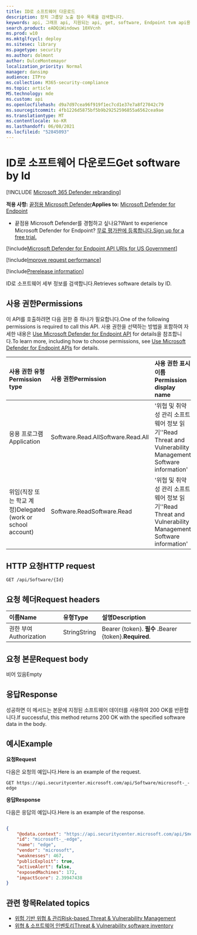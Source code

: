 ```yaml
---
title: ID로 소프트웨어 다운로드
description: 장치 그룹당 노출 점수 목록을 검색합니다.
keywords: api, 그래프 api, 지원되는 api, get, software, Endpoint tvm api용 Microsoft Defender
search.product: eADQiWindows 10XVcnh
ms.prod: w10
ms.mktglfcycl: deploy
ms.sitesec: library
ms.pagetype: security
ms.author: dolmont
author: DulceMontemayor
localization_priority: Normal
manager: dansimp
audience: ITPro
ms.collection: M365-security-compliance
ms.topic: article
MS.technology: mde
ms.custom: api
ms.openlocfilehash: d9a7d97cea96f919f1ec7cd1e37e7a8f27042c79
ms.sourcegitcommit: 4fb1226d5875bf5b9b29252596855a6562cea9ae
ms.translationtype: MT
ms.contentlocale: ko-KR
ms.lasthandoff: 06/08/2021
ms.locfileid: "52845093"
---
```

# <a name="get-software-by-id"></a><span data-ttu-id="3e1b7-104">ID로 소프트웨어 다운로드</span><span class="sxs-lookup"><span data-stu-id="3e1b7-104">Get software by Id</span></span>

[!INCLUDE [Microsoft 365 Defender rebranding](../../includes/microsoft-defender.md)]

<span data-ttu-id="3e1b7-105">**적용 사항:** [끝점용 Microsoft Defender](https://go.microsoft.com/fwlink/?linkid=2154037)</span><span class="sxs-lookup"><span data-stu-id="3e1b7-105">**Applies to:** [Microsoft Defender for Endpoint](https://go.microsoft.com/fwlink/?linkid=2154037)</span></span>

- <span data-ttu-id="3e1b7-106">끝점용 Microsoft Defender를 경험하고 싶나요?</span><span class="sxs-lookup"><span data-stu-id="3e1b7-106">Want to experience Microsoft Defender for Endpoint?</span></span> [<span data-ttu-id="3e1b7-107">무료 평가판에 등록합니다.</span><span class="sxs-lookup"><span data-stu-id="3e1b7-107">Sign up for a free trial.</span></span>](https://www.microsoft.com/microsoft-365/windows/microsoft-defender-atp?ocid=docs-wdatp-exposedapis-abovefoldlink) 

[!include[Microsoft Defender for Endpoint API URIs for US Government](../../includes/microsoft-defender-api-usgov.md)]

[!include[Improve request performance](../../includes/improve-request-performance.md)]

[!include[Prerelease information](../../includes/prerelease.md)]

<span data-ttu-id="3e1b7-108">ID로 소프트웨어 세부 정보를 검색합니다.</span><span class="sxs-lookup"><span data-stu-id="3e1b7-108">Retrieves software details by ID.</span></span>

## <a name="permissions"></a><span data-ttu-id="3e1b7-109">사용 권한</span><span class="sxs-lookup"><span data-stu-id="3e1b7-109">Permissions</span></span>
<span data-ttu-id="3e1b7-110">이 API를 호출하려면 다음 권한 중 하나가 필요합니다.</span><span class="sxs-lookup"><span data-stu-id="3e1b7-110">One of the following permissions is required to call this API.</span></span> <span data-ttu-id="3e1b7-111">사용 권한을 선택하는 방법을 포함하여 자세한 내용은 [Use Microsoft Defender for Endpoint API](apis-intro.md) for details을 참조합니다.</span><span class="sxs-lookup"><span data-stu-id="3e1b7-111">To learn more, including how to choose permissions, see [Use Microsoft Defender for Endpoint APIs](apis-intro.md) for details.</span></span>

<span data-ttu-id="3e1b7-112">사용 권한 유형</span><span class="sxs-lookup"><span data-stu-id="3e1b7-112">Permission type</span></span> |   <span data-ttu-id="3e1b7-113">사용 권한</span><span class="sxs-lookup"><span data-stu-id="3e1b7-113">Permission</span></span>  |   <span data-ttu-id="3e1b7-114">사용 권한 표시 이름</span><span class="sxs-lookup"><span data-stu-id="3e1b7-114">Permission display name</span></span>
:---|:---|:---
<span data-ttu-id="3e1b7-115">응용 프로그램</span><span class="sxs-lookup"><span data-stu-id="3e1b7-115">Application</span></span> | <span data-ttu-id="3e1b7-116">Software.Read.All</span><span class="sxs-lookup"><span data-stu-id="3e1b7-116">Software.Read.All</span></span> | <span data-ttu-id="3e1b7-117">'위협 및 취약성 관리 소프트웨어 정보 읽기'</span><span class="sxs-lookup"><span data-stu-id="3e1b7-117">'Read Threat and Vulnerability Management Software information'</span></span>
<span data-ttu-id="3e1b7-118">위임(직장 또는 학교 계정)</span><span class="sxs-lookup"><span data-stu-id="3e1b7-118">Delegated (work or school account)</span></span> | <span data-ttu-id="3e1b7-119">Software.Read</span><span class="sxs-lookup"><span data-stu-id="3e1b7-119">Software.Read</span></span> | <span data-ttu-id="3e1b7-120">'위협 및 취약성 관리 소프트웨어 정보 읽기'</span><span class="sxs-lookup"><span data-stu-id="3e1b7-120">'Read Threat and Vulnerability Management Software information'</span></span>

## <a name="http-request"></a><span data-ttu-id="3e1b7-121">HTTP 요청</span><span class="sxs-lookup"><span data-stu-id="3e1b7-121">HTTP request</span></span>
```
GET /api/Software/{Id}
```

## <a name="request-headers"></a><span data-ttu-id="3e1b7-122">요청 헤더</span><span class="sxs-lookup"><span data-stu-id="3e1b7-122">Request headers</span></span>

| <span data-ttu-id="3e1b7-123">이름</span><span class="sxs-lookup"><span data-stu-id="3e1b7-123">Name</span></span>        | <span data-ttu-id="3e1b7-124">유형</span><span class="sxs-lookup"><span data-stu-id="3e1b7-124">Type</span></span> | <span data-ttu-id="3e1b7-125">설명</span><span class="sxs-lookup"><span data-stu-id="3e1b7-125">Description</span></span>
|:--------------|:-------|:--------------|
| <span data-ttu-id="3e1b7-126">권한 부여</span><span class="sxs-lookup"><span data-stu-id="3e1b7-126">Authorization</span></span> | <span data-ttu-id="3e1b7-127">String</span><span class="sxs-lookup"><span data-stu-id="3e1b7-127">String</span></span> | <span data-ttu-id="3e1b7-128">Bearer {token}. **필수 .**</span><span class="sxs-lookup"><span data-stu-id="3e1b7-128">Bearer {token}.**Required**.</span></span>

## <a name="request-body"></a><span data-ttu-id="3e1b7-129">요청 본문</span><span class="sxs-lookup"><span data-stu-id="3e1b7-129">Request body</span></span>
<span data-ttu-id="3e1b7-130">비어 있음</span><span class="sxs-lookup"><span data-stu-id="3e1b7-130">Empty</span></span>

## <a name="response"></a><span data-ttu-id="3e1b7-131">응답</span><span class="sxs-lookup"><span data-stu-id="3e1b7-131">Response</span></span>
<span data-ttu-id="3e1b7-132">성공하면 이 메서드는 본문에 지정된 소프트웨어 데이터를 사용하여 200 OK를 반환합니다.</span><span class="sxs-lookup"><span data-stu-id="3e1b7-132">If successful, this method returns 200 OK with the specified software data in the body.</span></span> 


## <a name="example"></a><span data-ttu-id="3e1b7-133">예시</span><span class="sxs-lookup"><span data-stu-id="3e1b7-133">Example</span></span>

<span data-ttu-id="3e1b7-134">**요청**</span><span class="sxs-lookup"><span data-stu-id="3e1b7-134">**Request**</span></span>

<span data-ttu-id="3e1b7-135">다음은 요청의 예입니다.</span><span class="sxs-lookup"><span data-stu-id="3e1b7-135">Here is an example of the request.</span></span>

```
GET https://api.securitycenter.microsoft.com/api/Software/microsoft-_-edge
```

<span data-ttu-id="3e1b7-136">**응답**</span><span class="sxs-lookup"><span data-stu-id="3e1b7-136">**Response**</span></span>

<span data-ttu-id="3e1b7-137">다음은 응답의 예입니다.</span><span class="sxs-lookup"><span data-stu-id="3e1b7-137">Here is an example of the response.</span></span>

```json

{
    "@odata.context": "https://api.securitycenter.microsoft.com/api/$metadata#Software/$entity",
    "id": "microsoft-_-edge",
    "name": "edge",
    "vendor": "microsoft",
    "weaknesses": 467,
    "publicExploit": true,
    "activeAlert": false,
    "exposedMachines": 172,
    "impactScore": 2.39947438
}
```

## <a name="related-topics"></a><span data-ttu-id="3e1b7-138">관련 항목</span><span class="sxs-lookup"><span data-stu-id="3e1b7-138">Related topics</span></span>
- [<span data-ttu-id="3e1b7-139">위험 기반 위협 & 관리</span><span class="sxs-lookup"><span data-stu-id="3e1b7-139">Risk-based Threat & Vulnerability Management</span></span>](/microsoft-365/security/defender-endpoint/next-gen-threat-and-vuln-mgt)
- [<span data-ttu-id="3e1b7-140">위협 & 소프트웨어 인벤토리</span><span class="sxs-lookup"><span data-stu-id="3e1b7-140">Threat & Vulnerability software inventory</span></span>](/microsoft-365/security/defender-endpoint/tvm-software-inventory)
